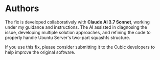 # Authors

The fix is developed collaboratively with **Claude AI 3.7 Sonnet**, 
working under my guidance and instructions.   The AI assisted in 
diagnosing the issue, developing multiple solution approaches, and 
refining the code to properly handle Ubuntu Server's two-part squashfs structure.

If you use this fix, please consider submitting it to the Cubic developers 
to help improve the original software.


